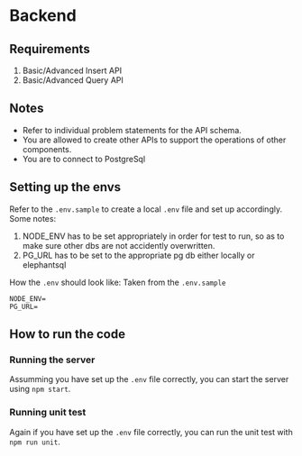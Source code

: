 # Backend

## Requirements

1. Basic/Advanced Insert API
2. Basic/Advanced Query API

## Notes

-   Refer to individual problem statements for the API schema.
-   You are allowed to create other APIs to support the operations of other components.
-   You are to connect to PostgreSql

## Setting up the envs

Refer to the `.env.sample` to create a local `.env` file and set up accordingly.  
Some notes:  
1. NODE_ENV has to be set appropriately in order for test to run, so as to make sure other dbs are not accidently overwritten.
2. PG_URL has to be set to the appropriate pg db either locally or elephantsql

How the `.env` should look like:
Taken from the `.env.sample`
```
NODE_ENV=
PG_URL=
```

## How to run the code

### Running the server  
Assumming you have set up the `.env` file correctly, you can start the server using `npm start`.  

### Running unit test  
Again if you have set up the `.env` file correctly, you can run the unit test with `npm run unit`.
